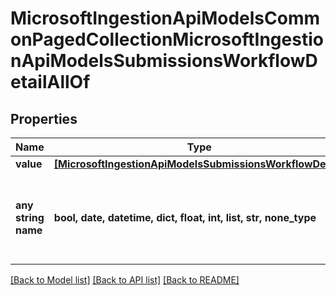 # MicrosoftIngestionApiModelsCommonPagedCollectionMicrosoftIngestionApiModelsSubmissionsWorkflowDetailAllOf


## Properties
Name | Type | Description | Notes
------------ | ------------- | ------------- | -------------
**value** | [**[MicrosoftIngestionApiModelsSubmissionsWorkflowDetail]**](MicrosoftIngestionApiModelsSubmissionsWorkflowDetail.md) |  | [optional] 
**any string name** | **bool, date, datetime, dict, float, int, list, str, none_type** | any string name can be used but the value must be the correct type | [optional]

[[Back to Model list]](../README.md#documentation-for-models) [[Back to API list]](../README.md#documentation-for-api-endpoints) [[Back to README]](../README.md)


